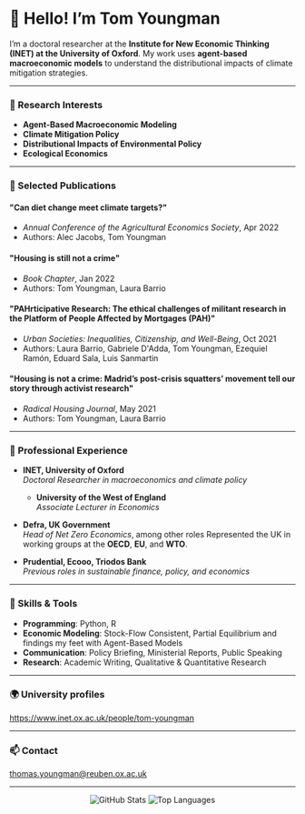 # 👋 Hello! I’m Tom Youngman

I’m a doctoral researcher at the **Institute for New Economic Thinking (INET) at the University of Oxford**. My work uses **agent-based macroeconomic models** to understand the distributional impacts of climate mitigation strategies.

---

### 🌱 Research Interests

- **Agent-Based Macroeconomic Modeling**
- **Climate Mitigation Policy**
- **Distributional Impacts of Environmental Policy**
- **Ecological Economics**

---

### 📜 Selected Publications

#### **"Can diet change meet climate targets?"**
- *Annual Conference of the Agricultural Economics Society*, Apr 2022
- Authors: Alec Jacobs, Tom Youngman

#### **"Housing is still not a crime"**
- *Book Chapter*, Jan 2022
- Authors: Tom Youngman, Laura Barrio

#### **"PAHrticipative Research: The ethical challenges of militant research in the Platform of People Affected by Mortgages (PAH)"**
- *Urban Societies: Inequalities, Citizenship, and Well-Being*, Oct 2021
- Authors: Laura Barrio, Gabriele D'Adda, Tom Youngman, Ezequiel Ramón, Eduard Sala, Luis Sanmartin

#### **"Housing is not a crime: Madrid’s post-crisis squatters’ movement tell our story through activist research"**
- *Radical Housing Journal*, May 2021
- Authors: Tom Youngman, Laura Barrio

---

### 💼 Professional Experience

- **INET, University of Oxford**  
  *Doctoral Researcher in macroeconomics and climate policy*

  - **University of the West of England**  
  *Associate Lecturer in Economics*

- **Defra, UK Government**  
  *Head of Net Zero Economics*, among other roles
  Represented the UK in working groups at the **OECD**, **EU**, and **WTO**.

- **Prudential, Ecooo, Triodos Bank**  
  *Previous roles in sustainable finance, policy, and economics*

---

### 🔧 Skills & Tools

- **Programming**: Python, R
- **Economic Modeling**: Stock-Flow Consistent, Partial Equilibrium and findings my feet with Agent-Based Models
- **Communication**: Policy Briefing, Ministerial Reports, Public Speaking
- **Research**: Academic Writing, Qualitative & Quantitative Research

---

### 🌍 University profiles

https://www.inet.ox.ac.uk/people/tom-youngman

---

### 📫 Contact

thomas.youngman@reuben.ox.ac.uk

---

<div align="center">
  <img src="https://github-readme-stats.vercel.app/api?username=t-youngman&show_icons=true&hide=contribs&count_private=true&theme=radical" alt="GitHub Stats"/>
  <img src="https://github-readme-stats.vercel.app/api/top-langs/?username=t-youngman&layout=compact&theme=radical" alt="Top Languages"/>
</div>
